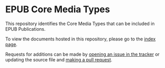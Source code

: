 # EPUB Core Media Types

This repository identifies the Core Media Types that can be included in EPUB Publications.

To view the documents hosted in this repository, please go to the [index page](http://idpf.github.io/epub-cmt).

Requests for additions can be made by [opening an issue in the tracker](https://github.com/IDPF/epub-cmt/issues) or updating the source file and [making a pull request](https://github.com/IDPF/epub-cmt/pulls).